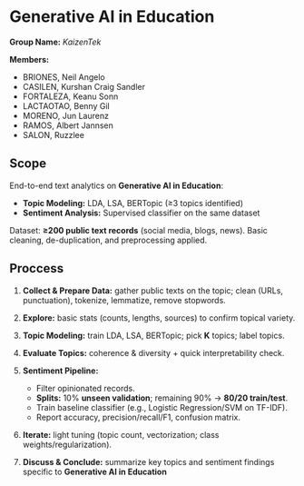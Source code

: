# Generative AI in Education

**Group Name:** *KaizenTek*

**Members:** 
- BRIONES, Neil Angelo
- CASILEN, Kurshan Craig Sandler
- FORTALEZA, Keanu Sonn
- LACTAOTAO, Benny Gil
- MORENO, Jun Laurenz
- RAMOS, Albert Jannsen
- SALON, Ruzzlee

## Scope

End-to-end text analytics on **Generative AI in Education**:

* **Topic Modeling:** LDA, LSA, BERTopic (≥3 topics identified)
* **Sentiment Analysis:** Supervised classifier on the same dataset

Dataset: **≥200 public text records** (social media, blogs, news). Basic cleaning, de-duplication, and preprocessing applied.


## Proccess

1. **Collect & Prepare Data:** gather public texts on the topic; clean (URLs, punctuation), tokenize, lemmatize, remove stopwords.
2. **Explore:** basic stats (counts, lengths, sources) to confirm topical variety.
3. **Topic Modeling:** train LDA, LSA, BERTopic; pick **K** topics; label topics.
4. **Evaluate Topics:** coherence & diversity + quick interpretability check.
5. **Sentiment Pipeline:**

   * Filter opinionated records.
   * **Splits:** 10% **unseen validation**; remaining 90% → **80/20 train/test**.
   * Train baseline classifier (e.g., Logistic Regression/SVM on TF-IDF).
   * Report accuracy, precision/recall/F1, confusion matrix.
6. **Iterate:** light tuning (topic count, vectorization; class weights/regularization).
7. **Discuss & Conclude:** summarize key topics and sentiment findings specific to **Generative AI in Education**